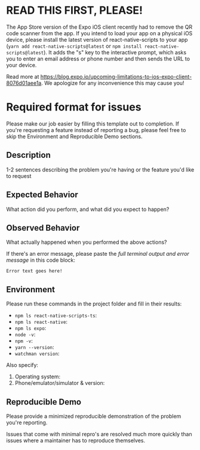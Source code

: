 # READ THIS FIRST, PLEASE!

The App Store version of the Expo iOS client recently had to remove the QR code scanner from the app. If you intend to load your app on a physical iOS device, please install the latest version of react-native-scripts to your app (`yarn add react-native-scripts@latest` or `npm install react-native-scripts@latest`). It adds the "s" key to the interactive prompt, which asks you to enter an email address or phone number and then sends the URL to your device.

Read more at https://blog.expo.io/upcoming-limitations-to-ios-expo-client-8076d01aee1a. We apologize for any inconvenience this may cause you!

# Required format for issues

Please make our job easier by filling this template out to completion. If you're requesting a feature instead of reporting a bug, please feel free to skip the Environment and Reproducible Demo sections.

## Description

1-2 sentences describing the problem you're having or the feature you'd like to request

## Expected Behavior

What action did you perform, and what did you expect to happen?

## Observed Behavior

What actually happened when you performed the above actions?

If there's an error message, please paste the *full terminal output and error message* in this code block:

```
Error text goes here!
```

## Environment

Please run these commands in the project folder and fill in their results:

* `npm ls react-native-scripts-ts`:
* `npm ls react-native`:
* `npm ls expo`:
* `node -v`:
* `npm -v`:
* `yarn --version`:
* `watchman version`:

Also specify:

1. Operating system:
2. Phone/emulator/simulator & version:

## Reproducible Demo

Please provide a minimized reproducible demonstration of the problem you're reporting.

Issues that come with minimal repro's are resolved much more quickly than issues where a maintainer has to reproduce themselves.
